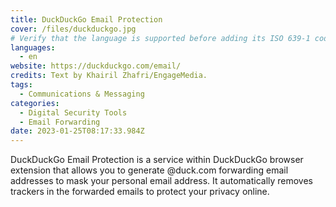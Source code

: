 ```yaml
---
title: DuckDuckGo Email Protection
cover: /files/duckduckgo.jpg
# Verify that the language is supported before adding its ISO 639-1 code here. without the country code, i.e. ms instead of ms_MY.
languages:
  - en
website: https://duckduckgo.com/email/
credits: Text by Khairil Zhafri/EngageMedia.
tags:
  - Communications & Messaging
categories:
  - Digital Security Tools
  - Email Forwarding
date: 2023-01-25T08:17:33.984Z
---
```

DuckDuckGo Email Protection is a service within DuckDuckGo browser extension that allows you to generate @duck.com forwarding email addresses to mask your personal email address. It automatically removes trackers in the forwarded emails to protect your privacy online.